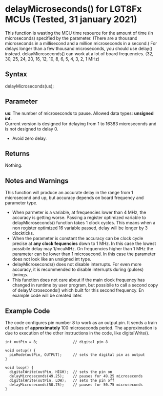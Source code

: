 # delayMicroseconds() for LGT8Fx MCUs (Tested, 31 january 2021)

This function is wasting the MCU time resource for the amount of time (in microseconds) specified by the parameter. (There are a thousand microseconds in a millisecond and a million microseconds in a second.) 
For delays longer than a few thousand microseconds, you should use delay() instead.
delayMicroseconds() can work at a lot of board frequencies. (32, 30, 25, 24, 20, 16, 12, 10, 8, 6, 5, 4, 3, 2, 1 MHz)

## Syntax

delayMicroseconds(us);
	
## Parameter

<b>us</b>: The number of microseconds to pause. Allowed data types: <b>unsigned int</b>. <br>
    Current version is designed for delaying from 1 to 16383 microseconds and is not designed to delay 0.
- Avoid zero delay.

## Returns

Nothing.

## Notes and Warnings

This function will produce an accurate delay in the range from 1 microsecond and up, but accuracy depends on board frequency and parameter type.
- When parmeter is a variable, at frequencies lower than 4 MHz, the accuracy is getting worse. Passing a register optimized variable to delayMicroseconds() function takes 1 clock cycles. This means when a non register optimized 16 variable passed, delay will be longer by 3 clockticks.
- When the parameter is constant the accuracy can be clock cycle precise at <b>any clock fequencies</b> down to 1 MHz. In this case the lowest possibile delay may 1/mcuMHz. On frequencies higher than 1 MHz the parameter can be lower than 1 microsecond. In this case the parameter does not look like an unsigned int type.
- delayMicroseconds() does not disable interrupts. For even more accuracy, it is recommended to disable interrupts during (pulses) timings.
- This function does not care about if the main clock frequency has changed in runtime by user program, but possibile to call a second copy of delayMicroseconds() which built for this second frequency. En example code will be created later.

## Example Code

The code configures pin number 8 to work as an output pin. It sends a train of pulses of <b>approximately</b> 100 microseconds period.
The approximation is due to execution of the other instructions in the code, like digitalWrite().

```
int outPin = 8;                // digital pin 8

void setup() {
  pinMode(outPin, OUTPUT);     // sets the digital pin as output
}

void loop() {
  digitalWrite(outPin, HIGH);  // sets the pin on
  delayMicroseconds(49.25);    // pauses for 49.25 microseconds
  digitalWrite(outPin, LOW);   // sets the pin off
  delayMicroseconds(50.75);    // pauses for 50.75 microseconds
}
```
